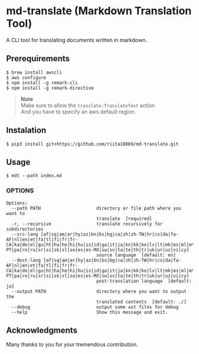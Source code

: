 # md-translate (Markdown Translation Tool)

A CLI tool for translating documents written in markdown.

## Prerequirements

```
$ brew install awscli
$ aws configure 
$ npm install -g remark-cli
$ npm install -g remark-directive
```

> **Note**  
> Make sure to allow the `translate:TranslateText` action  
> And you have to specify an aws default region.

## Instalation

```
$ pip3 install git+https://github.com/riita10069/md-translate.git
```

## Usage

```
$ mdt --path index.md
```

### OPTIONS

```
Options:
  --path PATH                     directory or file path where you want to
                                  translate  [required]
  -r, --recursive                 translate recursively for subdirectories
  --src-lang [af|sq|am|ar|hy|az|bn|bs|bg|ca|zh|zh-TW|hr|cs|da|fa-AF|nl|en|et|fa|tl|fi|fr|fr-CA|ka|de|el|gu|ht|ha|he|hi|hu|is|id|ga|it|ja|kn|kk|ko|lv|lt|mk|ms|ml|mt|mr|mn|no|ps|pl|pt|pt-PT|pa|ro|ru|sr|si|sk|sl|so|es|es-MX|sw|sv|ta|te|th|tr|uk|ur|uz|vi|cy]
                                  source language  [default: en]
  --dest-lang [af|sq|am|ar|hy|az|bn|bs|bg|ca|zh|zh-TW|hr|cs|da|fa-AF|nl|en|et|fa|tl|fi|fr|fr-CA|ka|de|el|gu|ht|ha|he|hi|hu|is|id|ga|it|ja|kn|kk|ko|lv|lt|mk|ms|ml|mt|mr|mn|no|ps|pl|pt|pt-PT|pa|ro|ru|sr|si|sk|sl|so|es|es-MX|sw|sv|ta|te|th|tr|uk|ur|uz|vi|cy]
                                  post-translation language  [default: ja]
  --output PATH                   directory where you want to output the
                                  translated contents  [default: ./]
  --debug                         output some ast files for debug
  --help                          Show this message and exit.
```

## Acknowledgments

Many thanks to you for your tremendous contribution.
